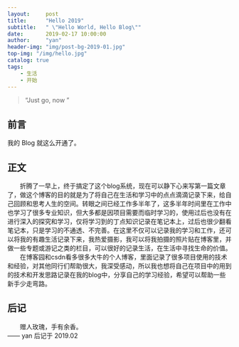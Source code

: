 ```yaml
---
layout:     post
title:      "Hello 2019"
subtitle:   " \"Hello World, Hello Blog\""
date:       2019-02-17 10:00:00
author:     "yan"
header-img: "img/post-bg-2019-01.jpg"
top-img: "/img/hello.jpg"
catalog: true
tags:
    - 生活
    - 开始
---
```


> “Just go, now ”


## 前言

我的 Blog 就这么开通了。

## 正文

&emsp;&emsp;折腾了一早上，终于搞定了这个blog系统，现在可以静下心来写第一篇文章了，做这个博客的目的就是为了将自己在生活和学习中的点点滴滴记录下来，给自己回顾和思考人生的空间。转眼之间已经工作多半年了，这多半年时间里在工作中也学习了很多专业知识，但大多都是因项目需要而临时学习的，使用过后也没有在进行深入的探究和学习，仅将学习到的丁点知识记录在笔记本上，过后也很少翻看笔记本，只是学习的不通透、不完善。在这里不仅可以记录我的学习和工作，还可以将我的有趣生活记录下来，我热爱摄影，我可以将我拍摄的照片贴在博客里，并做一些专题或游记之类的栏目，可以很好的记录生活，在生活中寻找生命的价值。  
&emsp;&emsp;在博客园和csdn看多很多大牛的个人博客，里面记录了很多项目使用的技术和经验，对其他同行们帮助很大，我深受感动，所以我也想将自己在项目中的用到的技术和开发思路记录在我的blog中，分享自己的学习经验，希望可以帮助一些新手少走弯路。

## 后记

&emsp;&emsp;赠人玫瑰，手有余香。  
—— yan 后记于 2019.02
